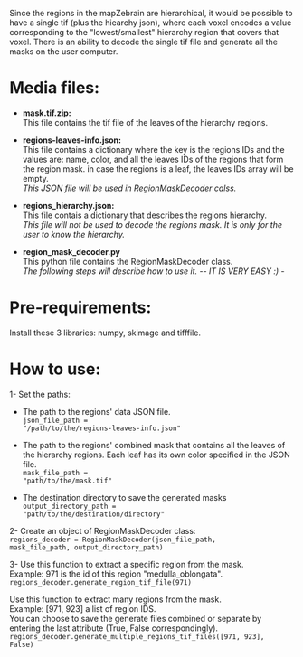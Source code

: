 
Since the regions in the mapZebrain are hierarchical, it would be possible to have a single tif (plus the hiearchy json), where each voxel encodes a value corresponding to the "lowest/smallest" hierarchy region that covers that voxel. There is an ability to decode the single tif file and generate all the masks on the user computer.

# Media files:
- <b>mask.tif.zip:</b> </br>
This file contains the tif file of the leaves of the hierarchy regions. </br>
- <b>regions-leaves-info.json:</b> </br>
This file contains a dictionary where the key is the regions IDs and the values are: name, color, and all the leaves IDs of the regions that form the region mask. in case the regions is a leaf, the leaves IDs array will be empty.</br>
<i>This JSON file will be used in RegionMaskDecoder calss.</i></br>

- <b>regions_hierarchy.json:</b> </br>
This file contais a dictionary that describes the regions hierarchy.</br>
<i>This file will not be used to decode the regions mask. It is only for the user to know the hierarchy.</i></br>

- <b>region_mask_decoder.py</b> </br>
This python file contains the RegionMaskDecoder class.</br>
<i>The following steps will describe how to use it. -- IT IS VERY EASY :) -</i></br>

# Pre-requirements:
Install these 3 libraries: numpy, skimage and tifffile.

# How to use:
1- Set the paths: </br>
- The path to the regions' data JSON file. </br>
<code>json_file_path = "/path/to/the/regions-leaves-info.json"</code>

- The path to the regions' combined mask that contains all the leaves of the hierarchy regions. Each leaf has its own color specified in the JSON file.</br>
<code>mask_file_path = "path/to/the/mask.tif"</code>

- The destination directory to save the generated masks </br>
<code>output_directory_path = "path/to/the/destination/directory"</code>


2- Create an object of RegionMaskDecoder class:</br>
<code>regions_decoder = RegionMaskDecoder(json_file_path, mask_file_path, output_directory_path)</code>

3- Use this function to extract a specific region from the mask.</br>
   Example: 971 is the id of this region "medulla_oblongata".</br>
   <code>regions_decoder.generate_region_tif_file(971)</code>
   
   Use this function to extract many regions from the mask.</br>
   Example: [971, 923] a list of region IDS.</br>
   You can choose to save the generate files combined or separate by entering the last attribute (True, False correspondingly).</br>
   <code>regions_decoder.generate_multiple_regions_tif_files([971, 923], False)</code>
